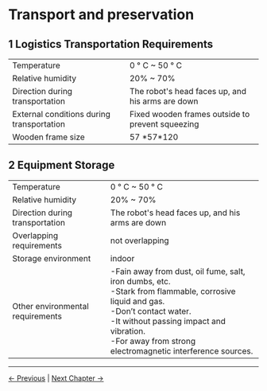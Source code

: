 # Transport and preservation

## 1 Logistics Transportation Requirements


| | |
| ---- | ---- | 
| Temperature | 0 ° C ~ 50 ° C |
| Relative humidity | 20% ~ 70% |
| Direction during transportation | The robot's head faces up, and his arms are down |
| External conditions during transportation | Fixed wooden frames outside to prevent squeezing |
| Wooden frame size | 57 \*57*120 |


## 2 Equipment Storage
| | |
| ---- |:---- |
| Temperature | 0 ° C ~ 50 ° C |
| Relative humidity | 20% ~ 70% |
| Direction during transportation | The robot's head faces up, and his arms are down |
| Overlapping requirements | not overlapping |
| Storage environment | indoor |
| Other environmental requirements | -Fain away from dust, oil fume, salt, iron dumbs, etc. <br> -Stark from flammable, corrosive liquid and gas. <br> -Don’t contact water. <br> -It without passing impact and vibration. <br> -For away from strong electromagnetic interference sources. | |


---
[← Previous](3.1-SafetyInstruction.md#) | [Next Chapter →](/4-FirstInstallAndUse/README.md)